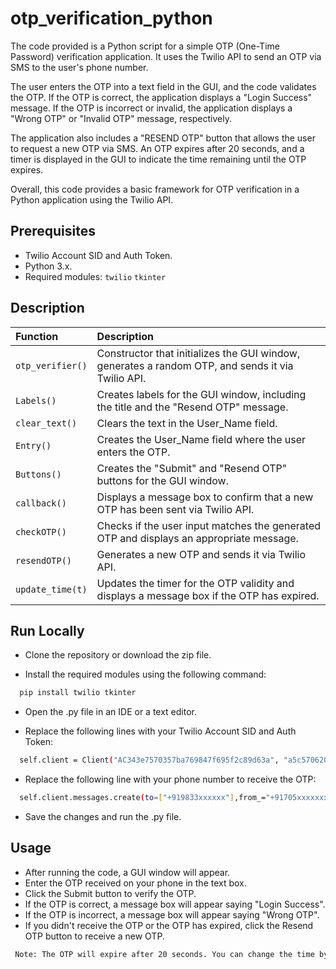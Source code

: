 
# otp_verification_python
The code provided is a Python script for a simple OTP (One-Time Password) verification application. It uses the Twilio API to send an OTP via SMS to the user's phone number.

The user enters the OTP into a text field in the GUI, and the code validates the OTP. If the OTP is correct, the application displays a "Login Success" message. If the OTP is incorrect or invalid, the application displays a "Wrong OTP" or "Invalid OTP" message, respectively.

The application also includes a "RESEND OTP" button that allows the user to request a new OTP via SMS. An OTP expires after 20 seconds, and a timer is displayed in the GUI to indicate the time remaining until the OTP expires.

Overall, this code provides a basic framework for OTP verification in a Python application using the Twilio API.


## Prerequisites
- Twilio Account SID and Auth Token.
- Python 3.x.
- Required modules:
    `twilio`
    `tkinter`


    
## Description



| Function |  Description                |
| :-------- |  :------------------------- |
| `otp_verifier()` |  Constructor that initializes the GUI window, generates a random OTP, and sends it via Twilio API. |
| `Labels()` |  Creates labels for the GUI window, including the title and the "Resend OTP" message. |
| `clear_text()` |  Clears the text in the User_Name field. |
| `Entry()` | Creates the User_Name field where the user enters the OTP. |
| `Buttons()` | Creates the "Submit" and "Resend OTP" buttons for the GUI window. |
| `callback()` |  Displays a message box to confirm that a new OTP has been sent via Twilio API. |
| `checkOTP()` |  	Checks if the user input matches the generated OTP and displays an appropriate message. |
| `resendOTP()` |  Generates a new OTP and sends it via Twilio API. |
| `update_time(t)` |  Updates the timer for the OTP validity and displays a message box if the OTP has expired. |





## Run Locally

- Clone the repository or download the zip file.



- Install the required modules using the following command:

```bash
  pip install twilio tkinter
```

- Open the .py file in an IDE or a text editor.


- Replace the following lines with your Twilio Account SID and Auth Token:

```bash
  self.client = Client("AC343e7570357ba769847f695f2c89d63a", "a5c5706200923411b3c6bf38c828b277")
```
- Replace the following line with your phone number to receive the OTP:

```bash
  self.client.messages.create(to=["+919833xxxxxx"],from_="+91705xxxxxxx", body=self.n)
```
- Save the changes and run the .py file.
## Usage

- After running the code, a GUI window will appear.
- Enter the OTP received on your phone in the text box.
- Click the Submit button to verify the OTP.
- If the OTP is correct, a message box will appear saying "Login Success".
- If the OTP is incorrect, a message box will appear saying "Wrong OTP".
- If you didn't receive the OTP or the OTP has expired, click the Resend OTP button to receive a new OTP.

```bash
 Note: The OTP will expire after 20 seconds. You can change the time by changing the parameter passed to the update_time() function in the last line of the code.
```

